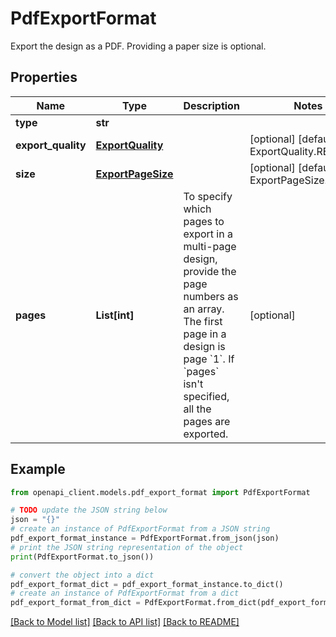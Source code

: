 # PdfExportFormat

Export the design as a PDF. Providing a paper size is optional.

## Properties

Name | Type | Description | Notes
------------ | ------------- | ------------- | -------------
**type** | **str** |  | 
**export_quality** | [**ExportQuality**](ExportQuality.md) |  | [optional] [default to ExportQuality.REGULAR]
**size** | [**ExportPageSize**](ExportPageSize.md) |  | [optional] [default to ExportPageSize.A4]
**pages** | **List[int]** | To specify which pages to export in a multi-page design, provide the page numbers as an array. The first page in a design is page &#x60;1&#x60;. If &#x60;pages&#x60; isn&#39;t specified, all the pages are exported. | [optional] 

## Example

```python
from openapi_client.models.pdf_export_format import PdfExportFormat

# TODO update the JSON string below
json = "{}"
# create an instance of PdfExportFormat from a JSON string
pdf_export_format_instance = PdfExportFormat.from_json(json)
# print the JSON string representation of the object
print(PdfExportFormat.to_json())

# convert the object into a dict
pdf_export_format_dict = pdf_export_format_instance.to_dict()
# create an instance of PdfExportFormat from a dict
pdf_export_format_from_dict = PdfExportFormat.from_dict(pdf_export_format_dict)
```
[[Back to Model list]](../README.md#documentation-for-models) [[Back to API list]](../README.md#documentation-for-api-endpoints) [[Back to README]](../README.md)


